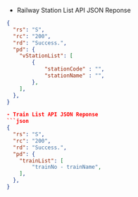 - Railway Station List API JSON Reponse
```json
{
  "rs": "S",
  "rc": "200",
  "rd": "Success.",
  "pd": {
    "vStationList": [
        {
            "stationCode" : "",
            "stationName" : "",
        },
    ],
  },
}

- Train List API JSON Reponse
```json
{
  "rs": "S",
  "rc": "200",
  "rd": "Success.",
  "pd": {
    "trainList": [
        "trainNo - trainName",
    ],
  },
}
